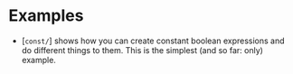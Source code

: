 # Examples

- [`const/`] shows how you can create constant boolean expressions and do different things to them.
  This is the simplest (and so far: only) example.
